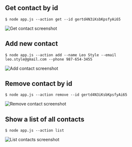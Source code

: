 ## Get contact by id

```shell
$ node app.js --action get --id gertd4N3iKsbKpsfyAi65
```

<!-- https://ibb.co/NFXpPDn -->

![Get contact screenshot](https://i.ibb.co/mRmtwZF/get.jpg)

## Add new contact

```shell
$ node app.js --action add --name Leo Style --email leo.style@gmail.com --phone 987-654-3455
```

<!-- https://ibb.co/zFrnBwb -->

![Add contact screenshot](https://i.ibb.co/m0GD27t/add.jpg)

## Remove contact by id

```shell
$ node app.js --action remove --id gertd4N3iKsbKpsfyAi65
```

<!-- https://ibb.co/bbcd8DL -->

![Remove contact screenshot](https://i.ibb.co/WVmKYjF/remove.jpg)

## Show a list of all contacts

```shell
$ node app.js --action list
```

<!-- https://ibb.co/zZdLYrc -->

![List contacts screenshot](https://i.ibb.co/HqZMsVv/list.jpg)
